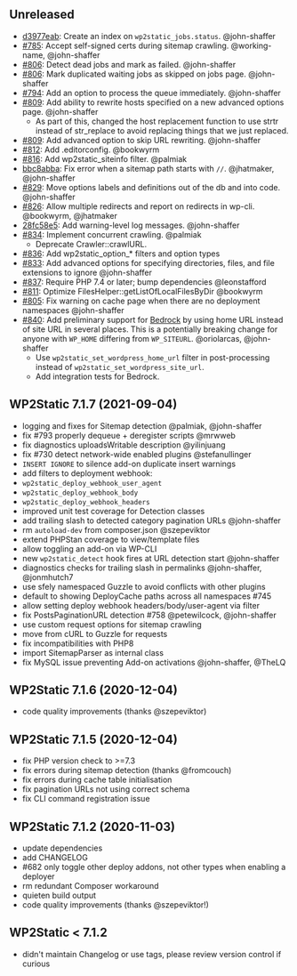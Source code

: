 ## Unreleased

 - [d3977eab](d3977eab6be24c4985d998a7f4bf07409ef4a71b): Create an index on `wp2static_jobs.status`. @john-shaffer
 - [#785](https://github.com/leonstafford/wp2static/issues/785): Accept self-signed certs during sitemap crawling. @working-name, @john-shaffer
 - [#806](https://github.com/leonstafford/wp2static/pull/806): Detect dead jobs and mark as failed. @john-shaffer
 - [#806](https://github.com/leonstafford/wp2static/pull/806): Mark duplicated waiting jobs as skipped on jobs page. @john-shaffer
 - [#794](https://github.com/leonstafford/wp2static/issues/794): Add an option to process the queue immediately. @john-shaffer
 - [#809](https://github.com/leonstafford/wp2static/pull/809): Add ability to rewrite hosts specified on a new advanced options page. @john-shaffer
   - As part of this, changed the host replacement function to use strtr instead of str_replace to avoid replacing things that we just replaced.
 - [#809](https://github.com/leonstafford/wp2static/pull/809): Add advanced option to skip URL rewriting. @john-shaffer
 - [#812](https://github.com/leonstafford/wp2static/pull/812): Add .editorconfig. @bookwyrm
 - [#816](https://github.com/leonstafford/wp2static/pull/816): Add wp2static_siteinfo filter. @palmiak
 - [bbc8abba](https://github.com/leonstafford/wp2static/commit/bbc8abba9103d097a62a6bbbd8d7a4229e788f4b): Fix error when a sitemap path starts with `//`. @jhatmaker, @john-shaffer
 - [#829](https://github.com/leonstafford/wp2static/pull/829): Move options labels and definitions out of the db and into code. @john-shaffer
 - [#826](https://github.com/leonstafford/wp2static/pull/826): Allow multiple redirects and report on redirects in wp-cli. @bookwyrm, @jhatmaker
 - [28fc58e5](https://github.com/leonstafford/wp2static/commit/28fc58e5f7694129e5919530adcd6c57435391fb): Add warning-level log messages. @john-shaffer
 - [#834](https://github.com/leonstafford/wp2static/pull/834): Implement concurrent crawling. @palmiak
   - Deprecate Crawler::crawlURL.
 - [#836](https://github.com/leonstafford/wp2static/pull/835): Add wp2static_option_\* filters and option types
 - [#833](https://github.com/leonstafford/wp2static/pull/833): Add advanced options for specifying directories, files, and file extensions to ignore @john-shaffer
 - [#837](https://github.com/leonstafford/wp2static/pull/837): Require PHP 7.4 or later; bump dependencies @leonstafford
 - [#811](https://github.com/leonstafford/wp2static/issues/811): Optimize FilesHelper::getListOfLocalFilesByDir @bookwyrm
 - [#805](https://github.com/leonstafford/wp2static/issues/805): Fix warning on cache page when there are no deployment namespaces @john-shaffer
 - [#840](https://github.com/leonstafford/wp2static/pull/840): Add preliminary support for [Bedrock](https://roots.io/bedrock/) by using home URL instead of site URL in several places. This is a potentially breaking change for anyone with `WP_HOME` differing from `WP_SITEURL`. @oriolarcas, @john-shaffer
   - Use `wp2static_set_wordpress_home_url` filter in post-processing instead of `wp2static_set_wordpress_site_url`.
   - Add integration tests for Bedrock.

## WP2Static 7.1.7 (2021-09-04)

 - logging and fixes for Sitemap detection @palmiak, @john-shaffer
 - fix #793 properly dequeue + deregister scripts @mrwweb
 - fix diagnostics uploadsWritable description @yilinjuang
 - fix #730 detect network-wide enabled plugins @stefanullinger
 - `INSERT IGNORE` to silence add-on duplicate insert warnings
 - add filters to deployment webhook:
  - `wp2static_deploy_webhook_user_agent`
  - `wp2static_deploy_webhook_body`
  - `wp2static_deploy_webhook_headers`
 - improved unit test coverage for Detection classes
 - add trailing slash to detected category pagination URLs @john-shaffer
 - rm `autoload-dev` from composer.json @szepeviktor
 - extend PHPStan coverage to view/template files
 - allow toggling an add-on via WP-CLI
 - new `wp2static_detect` hook fires at URL detection start @john-shaffer
 - diagnostics checks for trailing slash in permalinks @john-shaffer, @jonmhutch7
 - use sfely namespaced Guzzle to avoid conflicts with other plugins
 - default to showing DeployCache paths across all namespaces #745
 - allow setting deploy webhook headers/body/user-agent via filter
 - fix PostsPaginationURL detection #758 @petewilcock, @john-shaffer
 - use custom request options for sitemap crawling
 - move from cURL to Guzzle for requests
 - fix incompatibilities with PHP8
 - import SitemapParser as internal class
 - fix MySQL issue preventing Add-on activations @john-shaffer, @TheLQ

## WP2Static 7.1.6 (2020-12-04)

 - code quality improvements (thanks @szepeviktor)

## WP2Static 7.1.5 (2020-12-04)

 - fix PHP version check to >=7.3
 - fix errors during sitemap detection (thanks @fromcouch)
 - fix errors during cache table initialisation
 - fix pagination URLs not using correct schema
 - fix CLI command registration issue

## WP2Static 7.1.2 (2020-11-03)

 - update dependencies
 - add CHANGELOG
 - #682 only toggle other deploy addons, not other types when enabling a deployer
 - rm redundant Composer workaround
 - quieten build output
 - code quality improvements (thanks @szepeviktor!)

## WP2Static &lt; 7.1.2

 - didn't maintain Changelog or use tags, please review version control if curious

